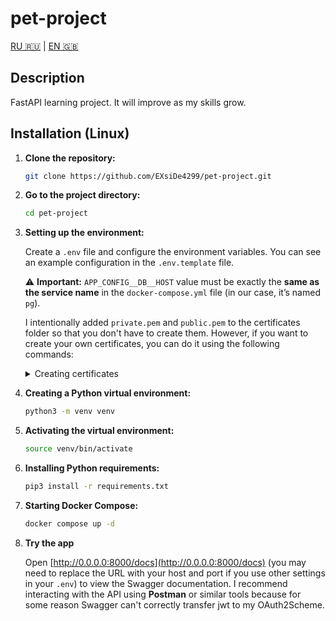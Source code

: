 # pet-project

[RU 🇷🇺](README.md) | [EN 🇬🇧](README.en.md)

## Description

FastAPI learning project. It will improve as my skills grow.

## Installation (Linux)

1.  **Clone the repository:**
    ```bash
    git clone https://github.com/EXsiDe4299/pet-project.git
    ```

2.  **Go to the project directory:**
    ```bash
    cd pet-project
    ```

3.  **Setting up the environment:**

    Create a `.env` file and configure the environment variables. You can see an example configuration in the `.env.template` file.

    ⚠️ **Important:** `APP_CONFIG__DB__HOST` value must be exactly the **same as the service name** in the `docker-compose.yml` file (in our case, it’s named `pg`).

    I intentionally added `private.pem` and `public.pem` to the certificates folder so that you don't have to create them. However, if you want to create your own certificates, you can do it using the following commands:

    <details>
    <summary>Creating certificates</summary>

    Go to the certificates directory
    ```bash
    cd certificates
    ```

    Generate a private key
    ```bash
    openssl genrsa -out private.pem 2048
    ```

    Extract the public key from the private key
    ```bash
    openssl rsa -in private.pem -outform PEM -pubout -out public.pem
    ```

    Go back to the project root directory
    ```bash
    cd ..
    ```

    </details>

4.  **Creating a Python virtual environment:**
    ```bash
    python3 -m venv venv
    ```
5.  **Activating the virtual environment:**
    ```bash
    source venv/bin/activate
    ```

6.  **Installing Python requirements:**
    ```bash
    pip3 install -r requirements.txt
    ```

7.  **Starting Docker Compose:**
    ```bash
    docker compose up -d
    ```

8.  **Try the app**

    Open [http://0.0.0.0:8000/docs](http://0.0.0.0:8000/docs) (you may need to replace the URL with your host and port if you use other settings in your `.env`) to view the Swagger documentation. I recommend interacting with the API using **Postman** or similar tools because for some reason Swagger can't correctly transfer jwt to my OAuth2Scheme.